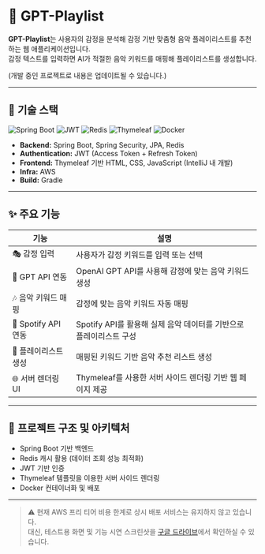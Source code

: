 # 🎵 GPT-Playlist

**GPT-Playlist**는 사용자의 감정을 분석해 감정 기반 맞춤형 음악 플레이리스트를 추천하는 웹 애플리케이션입니다.  
감정 텍스트를 입력하면 AI가 적절한 음악 키워드를 매핑해 플레이리스트를 생성합니다.

(개발 중인 프로젝트로 내용은 업데이트될 수 있습니다.)

---

## 📌 기술 스택

![Spring Boot](https://img.shields.io/badge/Spring%20Boot-3.4.3-green?logo=spring)
![JWT](https://img.shields.io/badge/JWT-Authentication-orange)
![Redis](https://img.shields.io/badge/Redis-7.4.2-red?logo=redis)
![Thymeleaf](https://img.shields.io/badge/Thymeleaf-HTML%20Template-brightgreen)
![Docker](https://img.shields.io/badge/Docker-Containerization-blue?logo=docker)

- **Backend:** Spring Boot, Spring Security, JPA, Redis  
- **Authentication:** JWT (Access Token + Refresh Token)  
- **Frontend:** Thymeleaf 기반 HTML, CSS, JavaScript (IntelliJ 내 개발)  
- **Infra:** AWS
- **Build:** Gradle

---

## ✨ 주요 기능

| 기능 | 설명 |
|------|------|
| 🎭 감정 입력 | 사용자가 감정 키워드를 입력 또는 선택 |
| 🤖 GPT API 연동 | OpenAI GPT API를 사용해 감정에 맞는 음악 키워드 생성 |
| 🎶 음악 키워드 매핑 | 감정에 맞는 음악 키워드 자동 매핑 |
| 🎵 Spotify API 연동 | Spotify API를 활용해 실제 음악 데이터를 기반으로 플레이리스트 구성 |
| 📃 플레이리스트 생성 | 매핑된 키워드 기반 음악 추천 리스트 생성 |
| 🌐 서버 렌더링 UI | Thymeleaf를 사용한 서버 사이드 렌더링 기반 웹 페이지 제공 |

---

## 📂 프로젝트 구조 및 아키텍처

- Spring Boot 기반 백엔드  
- Redis 캐시 활용 (데이터 조회 성능 최적화)  
- JWT 기반 인증  
- Thymeleaf 템플릿을 이용한 서버 사이드 렌더링  
- Docker 컨테이너화 및 배포

---

> ⚠️ 현재 AWS 프리 티어 비용 한계로 상시 배포 서비스는 유지하지 않고 있습니다.  
> 대신, 테스트용 화면 및 기능 시연 스크린샷을 [구글 드라이브](https://drive.google.com/drive/folders/1DG3DkcmUbi3Jd2cN5GVWraHD6j7KpnhN?usp=sharing)에서 확인하실 수 있습니다.
